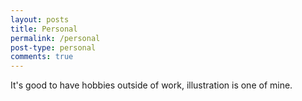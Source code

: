 ```yaml
---
layout: posts
title: Personal
permalink: /personal
post-type: personal
comments: true
---
```


It's good to have hobbies outside of work, illustration is one of mine.